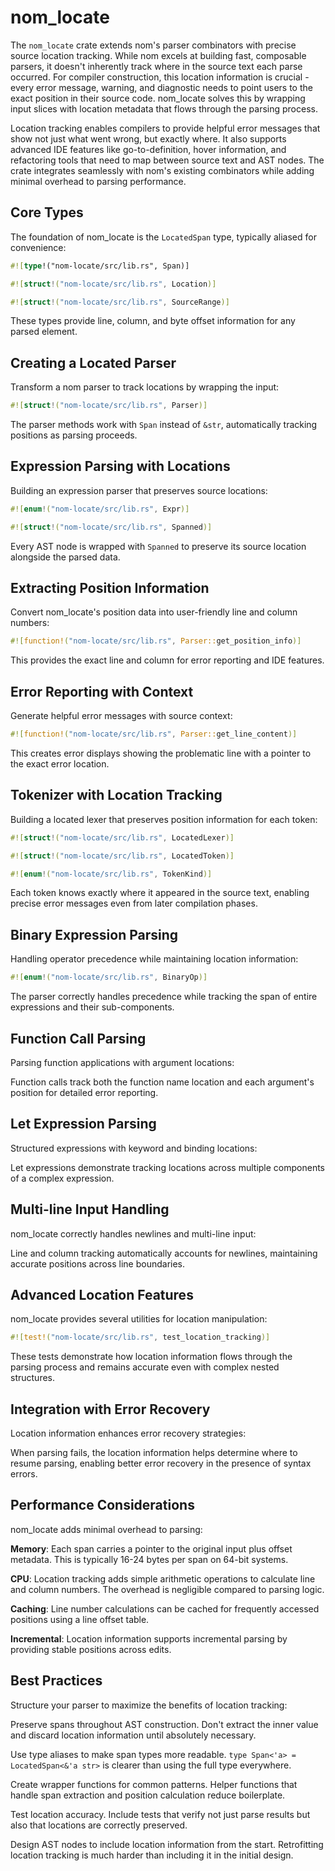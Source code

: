 # nom_locate

The `nom_locate` crate extends nom's parser combinators with precise source location tracking. While nom excels at building fast, composable parsers, it doesn't inherently track where in the source text each parse occurred. For compiler construction, this location information is crucial - every error message, warning, and diagnostic needs to point users to the exact position in their source code. nom_locate solves this by wrapping input slices with location metadata that flows through the parsing process.

Location tracking enables compilers to provide helpful error messages that show not just what went wrong, but exactly where. It also supports advanced IDE features like go-to-definition, hover information, and refactoring tools that need to map between source text and AST nodes. The crate integrates seamlessly with nom's existing combinators while adding minimal overhead to parsing performance.

## Core Types

The foundation of nom_locate is the `LocatedSpan` type, typically aliased for convenience:

```rust
#![type!("nom-locate/src/lib.rs", Span)]
```

```rust
#![struct!("nom-locate/src/lib.rs", Location)]
```

```rust
#![struct!("nom-locate/src/lib.rs", SourceRange)]
```

These types provide line, column, and byte offset information for any parsed element.

## Creating a Located Parser

Transform a nom parser to track locations by wrapping the input:

```rust
#![struct!("nom-locate/src/lib.rs", Parser)]
```

The parser methods work with `Span` instead of `&str`, automatically tracking positions as parsing proceeds.

## Expression Parsing with Locations

Building an expression parser that preserves source locations:

```rust
#![enum!("nom-locate/src/lib.rs", Expr)]
```

```rust
#![struct!("nom-locate/src/lib.rs", Spanned)]
```

Every AST node is wrapped with `Spanned` to preserve its source location alongside the parsed data.

## Extracting Position Information

Convert nom_locate's position data into user-friendly line and column numbers:

```rust
#![function!("nom-locate/src/lib.rs", Parser::get_position_info)]
```

This provides the exact line and column for error reporting and IDE features.

## Error Reporting with Context

Generate helpful error messages with source context:

```rust
#![function!("nom-locate/src/lib.rs", Parser::get_line_content)]
```

This creates error displays showing the problematic line with a pointer to the exact error location.

## Tokenizer with Location Tracking

Building a located lexer that preserves position information for each token:

```rust
#![struct!("nom-locate/src/lib.rs", LocatedLexer)]
```

```rust
#![struct!("nom-locate/src/lib.rs", LocatedToken)]
```

```rust
#![enum!("nom-locate/src/lib.rs", TokenKind)]
```

Each token knows exactly where it appeared in the source text, enabling precise error messages even from later compilation phases.

## Binary Expression Parsing

Handling operator precedence while maintaining location information:

```rust
#![enum!("nom-locate/src/lib.rs", BinaryOp)]
```

The parser correctly handles precedence while tracking the span of entire expressions and their sub-components.

## Function Call Parsing

Parsing function applications with argument locations:

Function calls track both the function name location and each argument's position for detailed error reporting.

## Let Expression Parsing

Structured expressions with keyword and binding locations:

Let expressions demonstrate tracking locations across multiple components of a complex expression.

## Multi-line Input Handling

nom_locate correctly handles newlines and multi-line input:

Line and column tracking automatically accounts for newlines, maintaining accurate positions across line boundaries.

## Advanced Location Features

nom_locate provides several utilities for location manipulation:

```rust
#![test!("nom-locate/src/lib.rs", test_location_tracking)]
```

These tests demonstrate how location information flows through the parsing process and remains accurate even with complex nested structures.

## Integration with Error Recovery

Location information enhances error recovery strategies:

When parsing fails, the location information helps determine where to resume parsing, enabling better error recovery in the presence of syntax errors.

## Performance Considerations

nom_locate adds minimal overhead to parsing:

**Memory**: Each span carries a pointer to the original input plus offset metadata. This is typically 16-24 bytes per span on 64-bit systems.

**CPU**: Location tracking adds simple arithmetic operations to calculate line and column numbers. The overhead is negligible compared to parsing logic.

**Caching**: Line number calculations can be cached for frequently accessed positions using a line offset table.

**Incremental**: Location information supports incremental parsing by providing stable positions across edits.

## Best Practices

Structure your parser to maximize the benefits of location tracking:

Preserve spans throughout AST construction. Don't extract the inner value and discard location information until absolutely necessary.

Use type aliases to make span types more readable. `type Span<'a> = LocatedSpan<&'a str>` is clearer than using the full type everywhere.

Create wrapper functions for common patterns. Helper functions that handle span extraction and position calculation reduce boilerplate.

Test location accuracy. Include tests that verify not just parse results but also that locations are correctly preserved.

Design AST nodes to include location information from the start. Retrofitting location tracking is much harder than including it in the initial design.
